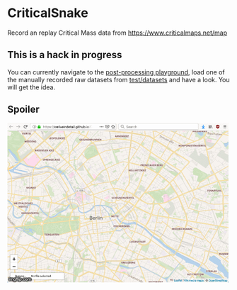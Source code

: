# CriticalSnake

Record an replay Critical Mass data from https://www.criticalmaps.net/map

## This is a hack in progress

You can currently navigate to the [post-processing playground](https://weliveindetail.github.io/CriticalSnake/postprocess.html), load one of the manually recorded raw datasets from [test/datasets](https://github.com/weliveindetail/CriticalSnake/tree/master/test/datasets) and have a look. You will get the idea.

## Spoiler

![Preview](img/CriticalSnake.gif)
